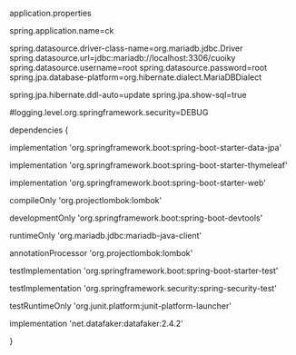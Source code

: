 application.properties

spring.application.name=ck

spring.datasource.driver-class-name=org.mariadb.jdbc.Driver
spring.datasource.url=jdbc:mariadb://localhost:3306/cuoiky
spring.datasource.username=root
spring.datasource.password=root
spring.jpa.database-platform=org.hibernate.dialect.MariaDBDialect

spring.jpa.hibernate.ddl-auto=update
spring.jpa.show-sql=true

#logging.level.org.springframework.security=DEBUG


dependencies {

  implementation 'org.springframework.boot:spring-boot-starter-data-jpa'

 implementation 'org.springframework.boot:spring-boot-starter-thymeleaf'

 implementation 'org.springframework.boot:spring-boot-starter-web'

 compileOnly 'org.projectlombok:lombok'
   
developmentOnly 'org.springframework.boot:spring-boot-devtools'
 
 runtimeOnly 'org.mariadb.jdbc:mariadb-java-client'

 annotationProcessor 'org.projectlombok:lombok'

testImplementation 'org.springframework.boot:spring-boot-starter-test'
    
 testImplementation 'org.springframework.security:spring-security-test'
    
 testRuntimeOnly 'org.junit.platform:junit-platform-launcher'

 implementation 'net.datafaker:datafaker:2.4.2'

}

